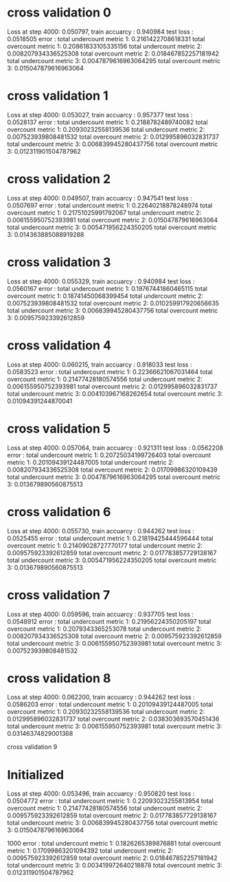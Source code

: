 # cross validation  0
Loss at step 4000: 0.050797, train accuarcy : 0.940984
test loss :  0.0518505
error : 
total undercount metric 1:	 0.2161422708618331
total overcount metric 1:	 0.20861833105335156
total undercount metric 2:	 0.008207934336525308
total overcount metric 2:	 0.018467852257181942
total undercount metric 3:	 0.0047879616963064295
total overcount metric 3:	 0.015047879616963064

# cross validation  1
Loss at step 4000: 0.053027, train accuarcy : 0.957377
test loss :  0.0528137
error : 
total undercount metric 1:	 0.2188782489740082
total overcount metric 1:	 0.20930232558139536
total undercount metric 2:	 0.007523939808481532
total overcount metric 2:	 0.012995896032831737
total undercount metric 3:	 0.006839945280437756
total overcount metric 3:	 0.012311901504787962


# cross validation  2
Loss at step 4000: 0.049507, train accuarcy : 0.947541
test loss :  0.0507697
error : 
total undercount metric 1:	 0.22640218878248974
total overcount metric 1:	 0.21751025991792067
total undercount metric 2:	 0.006155950752393981
total overcount metric 2:	 0.015047879616963064
total undercount metric 3:	 0.005471956224350205
total overcount metric 3:	 0.014363885088919288


# cross validation  3
Loss at step 4000: 0.055329, train accuarcy : 0.940984
test loss :  0.0560167
error : 
total undercount metric 1:	 0.19767441860465115
total overcount metric 1:	 0.18741450068399454
total undercount metric 2:	 0.007523939808481532
total overcount metric 2:	 0.010259917920656635
total undercount metric 3:	 0.006839945280437756
total overcount metric 3:	 0.009575923392612859


# cross validation  4
Loss at step 4000: 0.060215, train accuarcy : 0.918033
test loss :  0.0583523
error : 
total undercount metric 1:	 0.22366621067031464
total overcount metric 1:	 0.21477428180574556
total undercount metric 2:	 0.006155950752393981
total overcount metric 2:	 0.012995896032831737
total undercount metric 3:	 0.004103967168262654
total overcount metric 3:	 0.01094391244870041


# cross validation  5
Loss at step 4000: 0.057064, train accuarcy : 0.921311
test loss :  0.0562208
error : 
total undercount metric 1:	 0.20725034199726403
total overcount metric 1:	 0.20109439124487005
total undercount metric 2:	 0.008207934336525308
total overcount metric 2:	 0.01709986320109439
total undercount metric 3:	 0.0047879616963064295
total overcount metric 3:	 0.013679890560875513


# cross validation  6
Loss at step 4000: 0.055730, train accuarcy : 0.944262
test loss :  0.0525455
error : 
total undercount metric 1:	 0.21819425444596444
total overcount metric 1:	 0.21409028727770177
total undercount metric 2:	 0.009575923392612859
total overcount metric 2:	 0.017783857729138167
total undercount metric 3:	 0.005471956224350205
total overcount metric 3:	 0.013679890560875513


# cross validation  7
Loss at step 4000: 0.059596, train accuarcy : 0.937705
test loss :  0.0548912
error : 
total undercount metric 1:	 0.21956224350205197
total overcount metric 1:	 0.2079343365253078
total undercount metric 2:	 0.008207934336525308
total overcount metric 2:	 0.009575923392612859
total undercount metric 3:	 0.006155950752393981
total overcount metric 3:	 0.007523939808481532


# cross validation  8
Loss at step 4000: 0.062200, train accuarcy : 0.944262
test loss :  0.0586203
error : 
total undercount metric 1:	 0.20109439124487005
total overcount metric 1:	 0.20930232558139536
total undercount metric 2:	 0.012995896032831737
total overcount metric 2:	 0.038303693570451436
total undercount metric 3:	 0.006155950752393981
total overcount metric 3:	 0.03146374829001368


cross validation  9
# Initialized
Loss at step 4000: 0.053496, train accuarcy : 0.950820
test loss :  0.0504772
error : 
total undercount metric 1:	 0.22093023255813954
total overcount metric 1:	 0.21477428180574556
total undercount metric 2:	 0.009575923392612859
total overcount metric 2:	 0.017783857729138167
total undercount metric 3:	 0.006839945280437756
total overcount metric 3:	 0.015047879616963064





1000
error : 
total undercount metric 1:	 0.1826265389876881
total overcount metric 1:	 0.17099863201094392
total undercount metric 2:	 0.009575923392612859
total overcount metric 2:	 0.018467852257181942
total undercount metric 3:	 0.003419972640218878
total overcount metric 3:	 0.012311901504787962